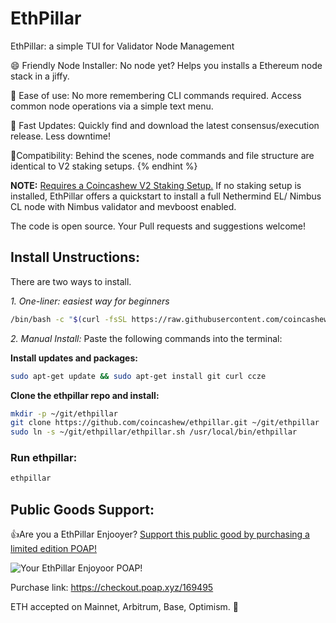 # EthPillar

EthPillar: a simple TUI for Validator Node Management

😄 Friendly Node Installer: No node yet? Helps you installs a Ethereum node stack in a jiffy.

💾 Ease of use: No more remembering CLI commands required. Access common node operations via a simple text menu.

🦉 Fast Updates: Quickly find and download the latest consensus/execution release. Less downtime!

🎉Compatibility: Behind the scenes, node commands and file structure are identical to V2 staking setups. {% endhint %}

**NOTE:** [Requires a Coincashew V2 Staking Setup.](https://www.coincashew.com/coins/overview-eth/guide-or-how-to-setup-a-validator-on-eth2-mainnet) If no staking setup is installed, EthPillar offers a quickstart to install a full Nethermind EL/ Nimbus CL node with Nimbus validator and mevboost enabled.

The code is open source. Your Pull requests and suggestions welcome!

## Install Unstructions:

There are two ways to install.

*1. One-liner: easiest way for beginners*

```bash
/bin/bash -c "$(curl -fsSL https://raw.githubusercontent.com/coincashew/ethpillar/master/install.sh)"
```

*2. Manual Install:*
Paste the following commands into the terminal:

**Install updates and packages:**

```bash
sudo apt-get update && sudo apt-get install git curl ccze
```

**Clone the ethpillar repo and install:**

```bash
mkdir -p ~/git/ethpillar
git clone https://github.com/coincashew/ethpillar.git ~/git/ethpillar
sudo ln -s ~/git/ethpillar/ethpillar.sh /usr/local/bin/ethpillar
```

### Run ethpillar:
```bash
ethpillar
```
## Public Goods Support:
👍Are you a EthPillar Enjooyer? [Support this public good by purchasing a limited edition POAP!](https://checkout.poap.xyz/169495)

![Your EthPillar Enjoyoor POAP!](https://github.com/coincashew/coincashew/blob/7c9d3788e191d77810471edb7307637bc7b1726f/.gitbook/assets/3adf69e9-fb1b-4665-8645-60d71dd01a7b.png)

Purchase link: https://checkout.poap.xyz/169495

ETH accepted on Mainnet, Arbitrum, Base, Optimism. 🙏
